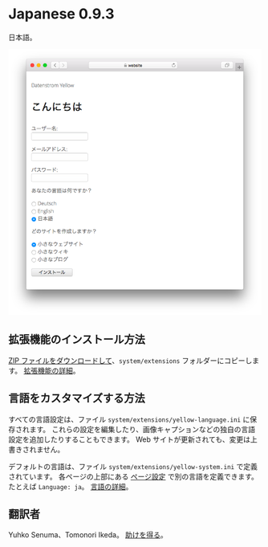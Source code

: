 # Japanese 0.9.3

日本語。

<p align="center"><img src="SCREENSHOT.png" alt="スクリーンショット"></p>

## 拡張機能のインストール方法

[ZIP ファイルをダウンロードして](https://github.com/annaesvensson/yellow-language/raw/main/downloads/japanese.zip)、`system/extensions` フォルダーにコピーします。 [拡張機能の詳細](https://github.com/annaesvensson/yellow-update)。

## 言語をカスタマイズする方法

すべての言語設定は、ファイル `system/extensions/yellow-language.ini` に保存されます。 これらの設定を編集したり、画像キャプションなどの独自の言語設定を追加したりすることもできます。 Web サイトが更新されても、変更は上書きされません。

デフォルトの言語は、ファイル `system/extensions/yellow-system.ini` で定義されています。 各ページの上部にある [ページ設定](https://github.com/annaesvensson/yellow-core#settings-page) で別の言語を定義できます。たとえば `Language: ja`。 [言語の詳細](https://datenstrom.se/yellow/help/how-to-customise-languages)。

## 翻訳者

Yuhko Senuma、Tomonori Ikeda。 [助けを得る](https://datenstrom.se/yellow/help/)。
